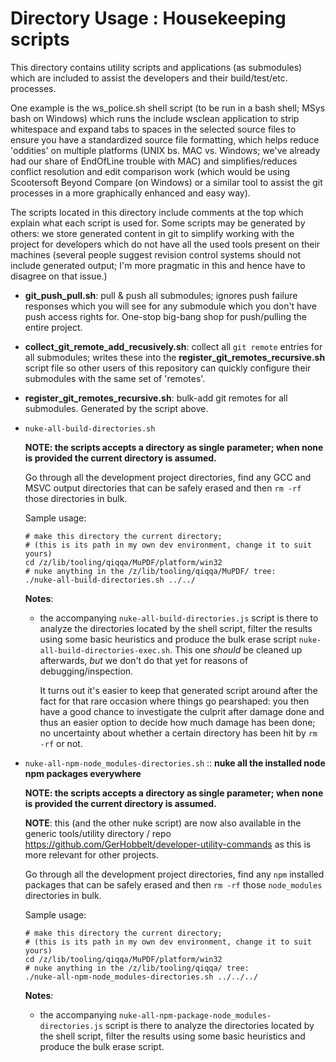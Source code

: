 Directory Usage : Housekeeping scripts
======================================

This directory contains utility scripts and applications (as submodules) which
are included to assist the developers and their build/test/etc. processes.

One example is the ws_police.sh shell script (to be run in a bash shell; MSys
bash on Windows) which runs the include wsclean application to strip whitespace
and expand tabs to spaces in the selected source files to ensure you have a
standardized source file formatting, which helps reduce 'oddities' on multiple
platforms (UNIX bs. MAC vs. Windows; we've already had our share of EndOfLine
trouble with MAC) and simplifies/reduces conflict resolution and edit
comparison work (which would be using Scootersoft Beyond Compare (on Windows)
or a similar tool to assist the git processes in a more graphically enhanced
and easy way).

The scripts located in this directory include comments at the top which explain
what each script is used for.
Some scripts may be generated by others: we store generated content in git to
simplify working with the project for developers which do not have all the used
tools present on their machines (several people suggest revision control systems
should not include generated output; I'm more pragmatic in this and hence
have to disagree on that issue.)

- **git_push_pull.sh**: pull & push all submodules; ignores push failure responses which you will see for any submodule which you don't have push access rights for. One-stop big-bang shop for push/pulling the entire project.

- **collect_git_remote_add_recusively.sh**: collect all `git remote` entries for all submodules; writes these into the **register_git_remotes_recursive.sh** script file so other users of this repository can quickly configure their submodules with the same set of 'remotes'.

- **register_git_remotes_recursive.sh**: bulk-add git remotes for all submodules. Generated by the script above.

- `nuke-all-build-directories.sh`

  **NOTE: the scripts accepts a directory as single parameter; when none is provided the current directory is assumed.**

  Go through all the development project directories, find any GCC and MSVC output directories that can be safely erased and then `rm -rf` those directories in bulk.

  Sample usage:

  ```
  # make this directory the current directory; 
  # (this is its path in my own dev environment, change it to suit yours)
  cd /z/lib/tooling/qiqqa/MuPDF/platform/win32
  # nuke anything in the /z/lib/tooling/qiqqa/MuPDF/ tree:
  ./nuke-all-build-directories.sh ../../
  ```

  **Notes**:

  - the accompanying `nuke-all-build-directories.js` script is there to analyze the directories located by the shell script, filter the results using some basic heuristics and produce the bulk erase script `nuke-all-build-directories-exec.sh`. This one *should* be cleaned up afterwards, *but* we don't do that yet for reasons of debugging/inspection. 
  
    It turns out it's easier to keep that generated script around after the fact for that rare occasion where things go pearshaped: you then have a good chance to investigate the culprit after damage done and thus an easier option to decide how much damage has been done; no uncertainty about whether a certain directory has been hit by `rm -rf` or not.

- `nuke-all-npm-node_modules-directories.sh` :: **nuke all the installed node npm packages everywhere**

  **NOTE: the scripts accepts a directory as single parameter; when none is provided the current directory is assumed.**

  **NOTE**: this (and the other nuke script) are now also available in the generic tools/utility directory / repo https://github.com/GerHobbelt/developer-utility-commands as this is more relevant for other projects.

  Go through all the development project directories, find any `npm` installed packages that can be safely erased and then `rm -rf` those `node_modules` directories in bulk.

  Sample usage:

  ```
  # make this directory the current directory; 
  # (this is its path in my own dev environment, change it to suit yours)
  cd /z/lib/tooling/qiqqa/MuPDF/platform/win32
  # nuke anything in the /z/lib/tooling/qiqqa/ tree:
  ./nuke-all-npm-node_modules-directories.sh ../../../
  ```

  **Notes**:

  - the accompanying `nuke-all-npm-package-node_modules-directories.js` script is there to analyze the directories located by the shell script, filter the results using some basic heuristics and produce the bulk erase script. 
